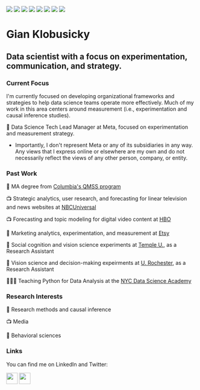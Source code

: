
<!--
**gklobu/gklobu** is a ✨ _special_ ✨ repository because its `README.md` (this file) appears on your GitHub profile.

Here are some ideas to get you started:

- 🔭 I’m currently working on ...
- 🌱 I’m currently learning ...
- 👯 I’m looking to collaborate on ...
- 🤔 I’m looking for help with ...
- 💬 Ask me about ...
- 📫 How to reach me: ...
- 😄 Pronouns: ...
- ⚡ Fun fact: ...
-->


![](https://img.shields.io/badge/<tool>-<python>-informational?style=flat&logo=<LOGO_NAME>&logoColor=white&color=2bbc8a)
![](https://img.shields.io/badge/<tool>-<R>-informational?style=flat&logo=<LOGO_NAME>&logoColor=white&color=2bbc8a)
![](https://img.shields.io/badge/<tool>-<pymc>-informational?style=flat&logo=<LOGO_NAME>&logoColor=white&color=2bbc8a)
![](https://img.shields.io/badge/<skill>-<experimentation>-informational?style=flat&logo=<LOGO_NAME>&logoColor=white&color=2bbc8a)
![](https://img.shields.io/badge/<skill>-<BayesianModeling>-informational?style=flat&logo=<LOGO_NAME>&logoColor=white&color=2bbc8a)
![](https://img.shields.io/badge/<skill>-<strategy>-informational?style=flat&logo=<LOGO_NAME>&logoColor=white&color=2bbc8a)
![](https://img.shields.io/badge/<skill>-<writing>-informational?style=flat&logo=<LOGO_NAME>&logoColor=white&color=2bbc8a)
![](https://img.shields.io/badge/<skill>-<ETL>-informational?style=flat&logo=<LOGO_NAME>&logoColor=white&color=2bbc8a)

# Gian Klobusicky
## Data scientist with a focus on experimentation, communication, and strategy.

### Current Focus
I'm currently focused on developing organizational frameworks and strategies to help data science teams operate more effectively. Much of my work in this area centers around measurement (i.e., experimentation and causal inference studies).

💼 Data Science Tech Lead Manager at Meta, focused on experimentation and measurement strategy.
* Importantly, I don't represent Meta or any of its subsidiaries in any way. Any views that I express online or elsewhere are my own and do not necessarily reflect the views of any other person, company, or entity.

### Past Work

📓 MA degree from [Columbia's QMSS program](https://qmss.columbia.edu/)

📺 Strategic analytics, user research, and forecasting for linear television and news websites at [NBCUniversal](https://www.nbcuniversal.com/)

📺 Forecasting and topic modeling for digital video content at [HBO](https://www.hbo.com)

🧶 Marketing analytics, experimentation, and measurement at [Etsy](https://www.etsy.com/)

🧠 Social cognition and vision science experiments at [Temple U.](https://sites.temple.edu/cnltu/), as a Research Assistant

🧠 Vision science and decision-making expeirments at [U. Rochester](https://www.unige.ch/fapse/brainlearning/), as a Research Assistant

👩🏻‍🏫 Teaching Python for Data Analysis at the [NYC Data Science Academy](https://nycdatascience.com/)


### Research Interests

🧪 Research methods and causal inference

📺 Media

🧠 Behavioral sciences

### Links

You can find me on LinkedIn and Twitter:

<a href="https://www.linkedin.com/in/gianklo/"><img height="30" src="https://github.com/WaylonWalker/WaylonWalker/blob/main/icon/linkedin.png?raw=true"></a>
<a href="https://twitter.com/gkdatastuff"><img height="30" src="https://github.com/WaylonWalker/WaylonWalker/blob/main/icon/twitter.png?raw=true"></a>&nbsp;&nbsp;
